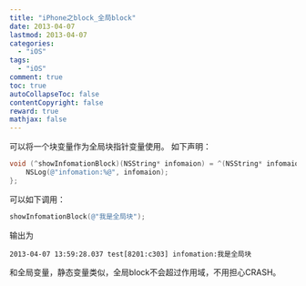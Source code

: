 ```yaml
---
title: "iPhone之block_全局block"
date: 2013-04-07
lastmod: 2013-04-07
categories:
  - "iOS"
tags:
  - "iOS"
comment: true
toc: true
autoCollapseToc: false
contentCopyright: false
reward: true
mathjax: false
---
```


可以将一个块变量作为全局块指针变量使用。
如下声明：

```objective-c
void (^showInfomationBlock)(NSString* infomaion) = ^(NSString* infomaion){
    NSLog(@"infomation:%@", infomaion);
};
```

可以如下调用：

```objective-c
showInfomationBlock(@"我是全局块");
```
输出为

	2013-04-07 13:59:28.037 test[8201:c303] infomation:我是全局块

和全局变量，静态变量类似，全局block不会超过作用域，不用担心CRASH。

